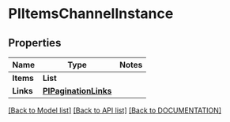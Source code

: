 # PIItemsChannelInstance

## Properties
Name | Type | Notes
------------ | ------------- | -------------
**Items** | **List<PIChannelInstance>**
**Links** | **[**PIPaginationLinks**](../models/PIPaginationLinks.md)**

[[Back to Model list]](../../DOCUMENTATION.md#documentation-for-models) [[Back to API list]](../../DOCUMENTATION.md#documentation-for-api-endpoints) [[Back to DOCUMENTATION]](../../DOCUMENTATION.md)
